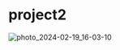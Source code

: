 # project2

![photo_2024-02-19_16-03-10](https://github.com/awangr/ui-second/assets/113409906/764b829a-63a8-4dd5-887d-c8ba693e8580)

